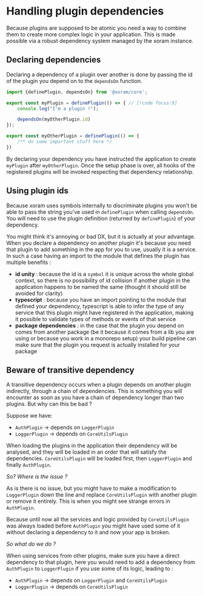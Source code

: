 # Handling plugin dependencies

Because plugins are supposed to be atomic you need a way to combine them to
create more complex logic in your application. This is made possible via a
robust dependency system managed by the xoram instance.

## Declaring dependencies

Declaring a dependency of a plugin over another is done by passing the id of the
plugin you depend on to the `dependsOn` function.

```js {6}
import {definePlugin, dependsOn} from '@xoram/core';

export const myPlugin = definePlugin(() => { // [!code focus:9]
	console.log("I'm a plugin !");

	dependsOn(myOtherPlugin.id)
});

export const myOtherPlugin = definePlugin(() => {
	/** do some important stuff here */
})
```

By declaring your dependency you have instructed the application to create
`myPlugin` after `myOtherPlugin`. Once the setup phase is over, all hooks of the
registered plugins will be invoked respecting that dependency relationship.

## Using plugin ids

Because xoram uses symbols internally to discriminate plugins you won't be able
to pass the string you've used in `definePlugin` when calling `dependsOn`. You
will need to use the plugin definition (returned by `definePlugin`) of your
dependency.

You might think it's annoying or bad DX, but it is actually at your advantage.
When you declare a dependency on another plugin it's because you need that
plugin to add something in the app for you to use, usually it is a service. In
such a case having an import to the module that defines the plugin has multiple
benefits :

- **id unity** : because the id is a `symbol` it is unique across the whole
  global context, so there is no possibility of id collision if another plugin
  in the application happens to be named the same (thought it should still be
  avoided for clarity)
- **typescript** : because you have an import pointing to the module that
  defined your dependency, typescript is able to infer the type of any service
  that this plugin might have registered in the application, making it possible
  to validate types of methods or events of that service
- **package dependencies** : in the case that the plugin you depend on comes
  from another package (be it because it comes from a lib you are using or
  because you work in a monorepo setup) your build pipeline can make sure that
  the plugin you request is actually installed for your package

## Beware of transitive dependency

A transitive dependency occurs when a plugin depends on another plugin
indirectly, through a chain of dependencies. This is something you will
encounter as soon as you have a chain of dependency longer than two plugins. But
why can this be bad ?

Suppose we have:

- `AuthPlugin` → depends on `LoggerPlugin`
- `LoggerPlugin` → depends on `CoreUtilsPlugin`

When loading the plugins in the application their dependency will be analysed,
and they will be loaded in an order that will satisfy the dependencies.
`CoreUtilsPlugin` will be loaded first, then `LoggerPlugin` and finally
`AuthPlugin`.

_So? Where is the issue ?_

As is there is no issue, but you might have to make a modification to
`LoggerPlugin` down the line and replace `CoreUtilsPlugin` with another plugin
or remove it entirely. This is when you might see strange errors in
`AuthPlugin`.

Because until now all the services and logic provided by `CoreUtilsPlugin` was
always loaded before `AuthPlugin` you might have used some of it without
declaring a dependency to it and now your app is broken.

_So what do we do ?_

When using services from other plugins, make sure you have a direct dependency
to that plugin, here you would need to add a dependency from `AuthPlugin` to
`LoggerPlugin` if you use some of its logic, leading to :

- `AuthPlugin` → depends on `LoggerPlugin` and `CoreUtilsPlugin`
- `LoggerPlugin` → depends on `CoreUtilsPlugin`
